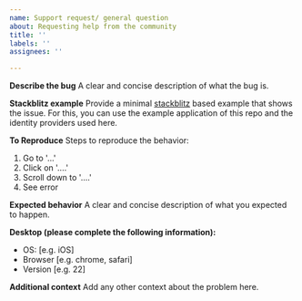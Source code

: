 ```yaml
---
name: Support request/ general question
about: Requesting help from the community
title: ''
labels: ''
assignees: ''

---
```


**Describe the bug**
A clear and concise description of what the bug is.

**Stackblitz example**
Provide a minimal [stackblitz](https://stackblitz.com/) based example that shows the issue. For this, you can use the example application of this repo and the identity providers used here.

**To Reproduce**
Steps to reproduce the behavior:
1. Go to '...'
2. Click on '....'
3. Scroll down to '....'
4. See error

**Expected behavior**
A clear and concise description of what you expected to happen.


**Desktop (please complete the following information):**
 - OS: [e.g. iOS]
 - Browser [e.g. chrome, safari]
 - Version [e.g. 22]

**Additional context**
Add any other context about the problem here.
